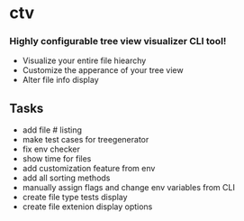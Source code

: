 # ctv

### Highly configurable tree view visualizer CLI tool!

- Visualize your entire file hiearchy
- Customize the apperance of your tree view
- Alter file info display


## Tasks
- add file # listing
- make test cases for treegenerator
- fix env checker
- show time for files
- add customization feature from env
- add all sorting methods
- manually assign flags and change env variables from CLI
- create file type tests display
- create file extenion display options
